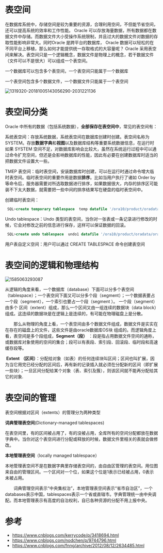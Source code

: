 # 表空间

在数据库系统中，存储空间是较为重要的资源，合理利用空间，不但能节省空间，还可以提高系统的效率和工作性能。 Oracle 可以存放海量数据，所有数据都在数据文件中存储。而数据文件大小受操作系统限制，并且过大的数据文件对数据的存取性能影响非常大。同时Oracle 是跨平台的数据库， Oracle 数据可以轻松的在不同平台上移植，那么如何才能提供统一存取格式的大容量呢？ Oracle 采用表空间来解决。表空间只是一个逻辑概念，数据文件是物理上的概念，若干数据文件（文件可以不是很大）可以组成一个表空间。

一个数据库可以包含多个表空间，一个表空间只能属于一个数据库

一个表空间包含多个数据文件，一个数据文件只能属于一个表空间



![1319320-20181005143056290-2031221136](https://gitee.com/gu_chun_bo/picture/raw/master/image/20200324230520-596473.png)



# 表空间分类

Oracle 中所有的数据（包括系统数据），**全部保存在表空间中**，常见的表空间有： 		

   系统表空间：存放系统数据，系统表空间在数据库创建时创建。表空间名称为SYSTEM。存放**数据字典**和**视图**以及数据库结构等重要系统数据信息，在运行时如果 SYSTEM 空间不足，对数据库影响会比较大，虽然在系统运行过程中可以通过命令扩充空间，但还是会影响数据库的性能，因此有必要在创建数据库时适当的把数据文件设置大一些。

  TMEP 表空间：临时表空间，安装数据库时创建，可以在运行时通过命令增大临时表空间。临时表空间的重要作用是数据**排序**。比如当用户执行了诸如 Order by 等命令后，服务器需要对所选取数据进行排序，如果数据很大，内存的排序区可能装不下太大数据，就需要把一些中间的排序结果写在硬盘的临时表空间中。

创建临时表空间：

```sql
 SQL>create temporary tablespace  temp datafile '/ora10/product/oradata/ora10/paul01.dbf' size 20m  extent management local uniform size 4m;
```

Undo  tablespace：Undo 类型的表空间，当你对一张表或一条记录进行修改的时候，它会对修改之前的信息进行保存，这样可以保证数据的回滚。

```sql
 SQL>create undo tablespace  undo1 datafile '/ora10/product/oradata/ora10/paul01.dbf' size 20m;
```

   用户表自定义空间：用户可以通过 CREATE TABLESPACE 命令创建表空间 



# 表空间的逻辑和物理结构

![1585063293087](C:\Users\古春波\AppData\Roaming\Typora\typora-user-images\1585063293087.png)

​    从逻辑的角度来看，一个数据库（database）下面可以分多个表空间（tablespace）；一个表空间下面又可以分多个段（segment）；一个数据表要占一个段（segment），一个索引也要占一个段（segment ）。 一个段（segment）由多个 区间（extent）组成，那么一个区间又由一组连续的数据块（data block）组成。这连续的数据块是在逻辑上是连续的，有可能在物理磁盘上是分散。

　　那么从物理的角度上看，一个表空间由多个数据文件组成，数据文件是实实在在存在的磁盘上的文件，这些文件是由oracle数据库OS块 组成的。而逻辑角度上看，表空间是多个段组成，**Segment（段）** ：段是指占用数据文件空间的通称，或数据库对象使用的空间的集合；段可以有表段、索引段、回滚段、临时段和高速缓存段等。

​	**Extent** **（区间）**：分配给对象（如表）的任何连续块叫区间；区间也叫扩展，因为当它用完已经分配的区间后，再有新的记录插入就必须在分配新的区间（即扩展一些块）；一旦区间分配给某个对象（表、索引及簇），则该区间就不能再分配给其它的对象.



# 表空间的管理

表空间根据对区间（extents）的管理分为两种类型

**词典管理表空间**(Dictionary-managed tablespaces)

​    在表空间里，有的区间被占用了，有的没被占用，全库所有的空间分配都放在数据字典中。当你对这个表空间进行分配或释放的时候，数据文件里相关的表就会做修改。

**本地管理表空间**（locally managed tablespace）

​      本地管理表空间不是在数据字典里存储表空间的，由自由区管理的表空间。用位图来自由的管理区间。一个区间对一个位，如果这个位是1表示已经被占用，0表示未被占用。

　　词典管理空间表示“中央集权治”，本地管理表空间表示“省市自治区”，一个databases表示中国，tablespaces表示一个省或直辖市。字典管理统一由中央调配。而本地管理表示有高度的自治权利，自已各种资源的分配不用上报中央。



# 参考

- https://www.cnblogs.com/kerrycode/p/3418694.html
- https://www.cnblogs.com/nodchen/p/9744796.html
- https://www.cnblogs.com/fnng/archive/2012/08/12/2634485.html